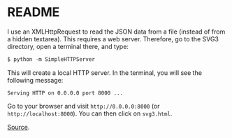 # README #

I use an XMLHttpRequest to read the JSON data from a file (instead of from a hidden textarea). This requires a web server.
Therefore, go to the SVG3 directory, open a terminal there, and type:

```python
$ python -m SimpleHTTPServer
```

This will create a local HTTP server. In the terminal, you will see the following message:

```Serving HTTP on 0.0.0.0 port 8000 ... ```

Go to your browser and visit ```http://0.0.0.0:8000``` (or ```http://localhost:8000```). You can then click on ```svg3.html```.

[Source](http://stackoverflow.com/a/23118676).